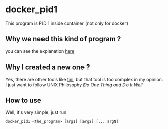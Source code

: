 # docker_pid1
This program is PID 1 inside container (not only for docker)

## Why we need this kind of program ?
you can see the explanation [here](https://blog.phusion.nl/2015/01/20/docker-and-the-pid-1-zombie-reaping-problem/)

## Why I created a new one ?
Yes, there are other tools like [tini](https://github.com/krallin/tini), but that tool is too complex in my opinion. I just want to follow UNIX Philosophy *Do One Thing and Do It Well*

## How to use
Well, it's very simple, just run

    docker_pid1 <the_program> [arg1] [arg2] [... argN]
